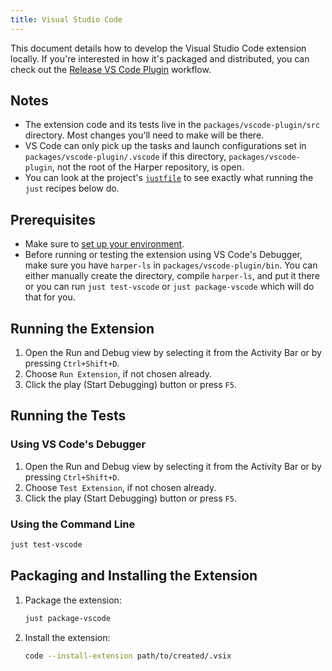 ```yaml
---
title: Visual Studio Code
---
```


This document details how to develop the Visual Studio Code extension locally. If you're interested in how it's packaged and distributed, you can check out the [Release VS Code Plugin](https://github.com/Automattic/harper/blob/master/.github/workflows/release_vscode_plugin.yml) workflow.

## Notes

- The extension code and its tests live in the `packages/vscode-plugin/src` directory. Most changes you'll need to make will be there.
- VS Code can only pick up the tasks and launch configurations set in `packages/vscode-plugin/.vscode` if this directory, `packages/vscode-plugin`, not the root of the Harper repository, is open.
- You can look at the project's [`justfile`](https://github.com/Automattic/harper/blob/master/justfile) to see exactly what running the `just` recipes below do.

## Prerequisites

- Make sure to [set up your environment](./environment).
- Before running or testing the extension using VS Code's Debugger, make sure you have `harper-ls` in `packages/vscode-plugin/bin`. You can either manually create the directory, compile `harper-ls`, and put it there or you can run `just test-vscode` or `just package-vscode` which will do that for you.

## Running the Extension

1. Open the Run and Debug view by selecting it from the Activity Bar or by pressing `Ctrl+Shift+D`.
2. Choose `Run Extension`, if not chosen already.
3. Click the play (Start Debugging) button or press `F5`.

## Running the Tests

### Using VS Code's Debugger

1. Open the Run and Debug view by selecting it from the Activity Bar or by pressing `Ctrl+Shift+D`.
2. Choose `Test Extension`, if not chosen already.
3. Click the play (Start Debugging) button or press `F5`.

### Using the Command Line

```bash
just test-vscode
```

## Packaging and Installing the Extension

1. Package the extension:

   ```bash
   just package-vscode
   ```

2. Install the extension:

   ```bash
   code --install-extension path/to/created/.vsix
   ```
